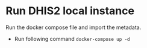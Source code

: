 # Run DHIS2 local instance
Run the docker compose file and import the metadata.
* Run following command
`docker-compose up -d`
